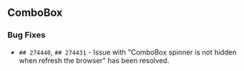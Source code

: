 ##  ComboBox

###    Bug Fixes

- `## 274440`, `## 274431` - Issue with "ComboBox spinner is not hidden when refresh the browser" has been resolved.
